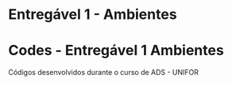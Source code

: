 # Entregável 1 - Ambientes
# Codes - Entregável 1 Ambientes

Códigos desenvolvidos durante o curso de ADS - UNIFOR
